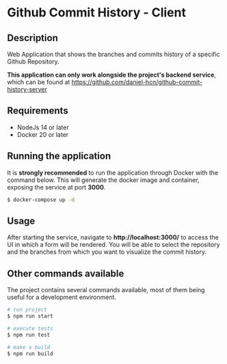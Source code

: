 # Github Commit History - Client

## Description

Web Application that shows the branches and commits history of a specific Github Repository.

**This application can only work alongside the project's backend service**, which can be found at https://github.com/daniel-hcn/github-commit-history-server

## Requirements

- NodeJs 14 or later
- Docker 20 or later

## Running the application

It is **strongly recommended** to run the application through Docker with the command below. This will generate the docker image and container, exposing the service at port **3000**.

```bash
$ docker-compose up -d
```

## Usage

After starting the service, navigate to **http://localhost:3000/** to access the UI in which a form will be rendered. You will be able to select the repository and the branches from which you want to visualize the commit history.

## Other commands available

The project contains several commands available, most of them being useful for a development environment.

```bash
# run project
$ npm run start

# execute tests
$ npm run test

# make a build
$ npm run build
```

